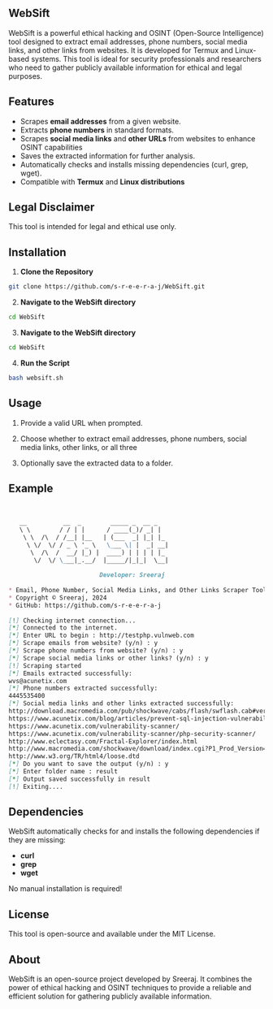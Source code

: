 ## WebSift
WebSift is a powerful ethical hacking and OSINT (Open-Source Intelligence) tool designed to extract email addresses, phone numbers, social media links, and other links from websites. It is developed for Termux and Linux-based systems. This tool is ideal for security professionals and researchers who need to gather publicly available information for ethical and legal purposes.

## Features
- Scrapes **email addresses** from a given website.
- Extracts **phone numbers** in standard formats.
- Scrapes **social media links** and **other URLs** from websites to enhance OSINT capabilities
- Saves the extracted information for further analysis.
- Automatically checks and installs missing dependencies (curl, grep, wget).
- Compatible with **Termux** and **Linux distributions**

## Legal Disclaimer
This tool is intended for legal and ethical use only.

## Installation
1. **Clone the Repository**
```bash
git clone https://github.com/s-r-e-e-r-a-j/WebSift.git
```
2. **Navigate to the WebSift directory**
```bash     
cd WebSift
```
3. **Navigate to the WebSift directory**
```bash
cd WebSift
```  
4. **Run the Script**
``` bash
bash websift.sh
```  
## Usage
1. Provide a valid URL when prompted.
   
2. Choose whether to extract email addresses, phone numbers, social media links, other links, or all three
   
3. Optionally save the extracted data to a folder.
## Example
```markdown
                                                                                                                                                                                              
                                                                                                                                                                                             
   __          __  _        _____ _  __ _                                                                                                                                                    
   \ \        / / | |      / ____(_)/ _| |                                                                                                                                                   
    \ \  /\  / /__| |__   | (___  _| |_| |_                                                                                                                                                  
     \ \/  \/ / _ \ '_ \   \___ \| |  _| __|                                                                                                                                                 
      \  /\  /  __/ |_) |  ____) | | | | |_                                                                                                                                                  
       \/  \/ \___|_.__/  |_____/|_|_|  \__|                                                                                                                                                 
                                                                                                                                                                                             
                         Developer: Sreeraj                                                                                                                                                  
                                                                                                                                                                                             
* Email, Phone Number, Social Media Links, and Other Links Scraper Tool                                                                                                                      
* Copyright © Sreeraj, 2024                                                                                                                                                                  
* GitHub: https://github.com/s-r-e-e-r-a-j                                                                                                                                                   
                                                                                                                                                                                             
[!] Checking internet connection...                                                                                                                                                          
[*] Connected to the internet.                                                                                                                                                               
[*] Enter URL to begin : http://testphp.vulnweb.com                                                                                                                                          
[*] Scrape emails from website? (y/n) : y                                                                                                                                                    
[*] Scrape phone numbers from website? (y/n) : y                                                                                                                                             
[*] Scrape social media links or other links? (y/n) : y                                                                                                                                      
[!] Scraping started                                                                                                                                                                         
[*] Emails extracted successfully:                                                                                                                                                           
wvs@acunetix.com                                                                                                                                                                             
[*] Phone numbers extracted successfully:                                                                                                                                                    
4445535400                                                                                                                                                                                   
[*] Social media links and other links extracted successfully:                                                                                                                               
http://download.macromedia.com/pub/shockwave/cabs/flash/swflash.cab#version=6,0,29,0                                                                                                         
https://www.acunetix.com/blog/articles/prevent-sql-injection-vulnerabilities-in-php-applications/                                                                                            
https://www.acunetix.com/vulnerability-scanner/                                                                                                                                              
https://www.acunetix.com/vulnerability-scanner/php-security-scanner/                                                                                                                         
http://www.eclectasy.com/Fractal-Explorer/index.html                                                                                                                                         
http://www.macromedia.com/shockwave/download/index.cgi?P1_Prod_Version=ShockwaveFlash                                                                                                        
http://www.w3.org/TR/html4/loose.dtd                                                                                                                                                         
[*] Do you want to save the output (y/n) : y                                                                                                                                                 
[*] Enter folder name : result                                                                                                                                                               
[*] Output saved successfully in result                                                                                                                                                      
[!] Exiting....                                                                                                                                                                             
```                   


## Dependencies
WebSift automatically checks for and installs the following dependencies if they are missing:

- **curl**
- **grep**
- **wget**
  
No manual installation is required!

## License
This tool is open-source and available under the MIT License.
## About
WebSift is an open-source project developed by Sreeraj. It combines the power of ethical hacking and OSINT techniques to provide a reliable and efficient solution for gathering publicly available information.
